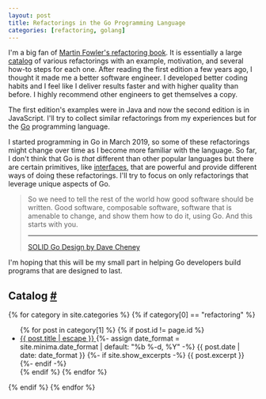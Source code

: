 ```yaml
---
layout: post
title: Refactorings in the Go Programming Language
categories: [refactoring, golang]
---
```


I'm a big fan of [Martin Fowler's refactoring book](https://refactoring.com/). It is essentially a large [catalog](https://refactoring.com/catalog/) of various refactorings with an example, motivation, and several how-to steps for each one. After reading the first edition a few years ago, I thought it made me a better software engineer. I developed better coding habits and I feel like I deliver results faster and with higher quality than before. I highly recommend other engineers to get themselves a copy.

The first edition's examples were in Java and now the second edition is in JavaScript. I'll try to collect similar refactorings from my experiences but for the [Go](https://golang.org/) programming language.

I started programming in Go in March 2019, so some of these refactorings might change over time as I become more familiar with the language. So far, I don't think that Go is _that_ different than other popular languages but there are certain primitives, like [interfaces](https://golang.org/doc/effective_go.html#interfaces_and_types), that are powerful and provide different ways of doing these refactorings. I'll try to focus on only refactorings that leverage unique aspects of Go.

> So we need to tell the rest of the world how good software should be written. Good software, composable software, software that is amenable to change, and show them how to do it, using Go. And this starts with you.
> 
> ----
> [SOLID Go Design by Dave Cheney](https://dave.cheney.net/2016/08/20/solid-go-design)

I'm hoping that this will be my small part in helping Go developers build programs that are designed to last.

## Catalog [#](#catalog-)

{% for category in site.categories %}
  {% if category[0] == "refactoring" %}
  <ul class="post-list">
    {% for post in category[1] %}
      {% if post.id != page.id %}
      <li>
        <a class="post-link" href="{{ post.url | relative_url }}">
          {{ post.title | escape }}
        </a>
        {%- assign date_format = site.minima.date_format | default: "%b %-d, %Y" -%}
        <span class="post-meta">{{ post.date | date: date_format }}</span>
        {%- if site.show_excerpts -%}
          {{ post.excerpt }}
        {%- endif -%}
      </li>
      {% endif %}
    {% endfor %}
  </ul>
  {% endif %}
{% endfor %}
